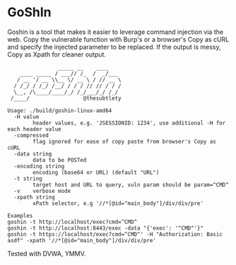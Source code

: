 # GoShIn

Goshin is a tool that makes it easier to leverage command injection via the web. Copy the vulnerable function with Burp's or a browser's Copy as cURL and specify the injected parameter to be replaced. If the output is messy, Copy as Xpath for cleaner output.

```
                _____ __    ____
    ____ _____ / ___// /_  /  _/___
   / __ '/ __ \\__ \/ __ \ / // __ \
  / /_/ / /_/ /__/ / / / // // / / /
  \__, /\____/____/_/ /_/___/_/ /_/
 /____/                 @thesubtlety

Usage: ./build/goshin-linux-amd64
  -H value
        header values, e.g. 'JSESSIONID: 1234', use additional -H for each header value
  -compressed
        flag ignored for ease of copy paste from browser's Copy as cURL
  -data string
        data to be POSTed
  -encoding string
        encoding (base64 or URL) (default "URL")
  -t string
        target host and URL to query, vuln param should be param=^CMD^
  -v    verbose mode
  -xpath string
        xPath selector, e.g '//*[@id="main_body"]/div/div/pre'

Examples
goshin -t http://localhost/exec?cmd=^CMD^
goshin -t http://localhost:8443/exec -data "{'exec': '^CMD^'}"
goshin -t https://localhost/exec?cmd=^CMD^' -H "Authorization: Basic asdf" -xpath '//*[@id="main_body"]/div/div/pre'

```

Tested with DVWA, YMMV.